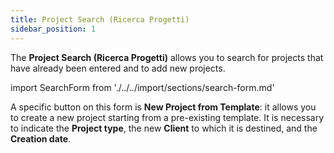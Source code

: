 ```yaml
---
title: Project Search (Ricerca Progetti)
sidebar_position: 1
---
```


The **Project Search (Ricerca Progetti)** allows you to search for projects that have already been entered and to add new projects.

import SearchForm from './../../import/sections/search-form.md'

<SearchForm />

A specific button on this form is **New Project from Template**: it allows you to create a new project starting from a pre-existing template. It is necessary to indicate the **Project type**, the new **Client** to which it is destined, and the **Creation date**.